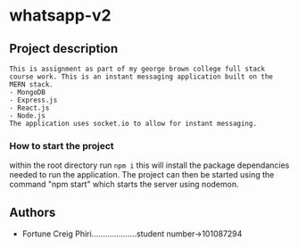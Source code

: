 # whatsapp-v2

## Project description
    This is assignment as part of my george brown college full stack course work. This is an instant messaging application built on the MERN stack.
    - MongoDB
    - Express.js
    - React.js
    - Node.js
    The application uses socket.io to allow for instant messaging.

### How to start the project
within the root directory run <code>npm i</code> this will install the package dependancies needed to run the application.
The project can then be started using the command "npm start" which starts the server using nodemon.

## Authors
- Fortune Creig Phiri....................student number->101087294